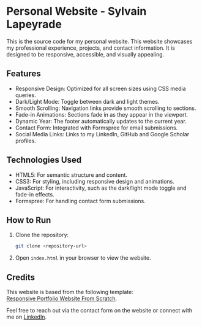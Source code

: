 # Personal Website - Sylvain Lapeyrade

This is the source code for my personal website. This website showcases my professional experience, projects, and contact information. It is designed to be responsive, accessible, and visually appealing.

## Features
- Responsive Design: Optimized for all screen sizes using CSS media queries.
- Dark/Light Mode: Toggle between dark and light themes.
- Smooth Scrolling: Navigation links provide smooth scrolling to sections.
- Fade-in Animations: Sections fade in as they appear in the viewport.
- Dynamic Year: The footer automatically updates to the current year.
- Contact Form: Integrated with Formspree for email submissions.
- Social Media Links: Links to my LinkedIn, GitHub and Google Scholar profiles.

## Technologies Used
- HTML5: For semantic structure and content.
- CSS3: For styling, including responsive design and animations.
- JavaScript: For interactivity, such as the dark/light mode toggle and fade-in effects.
- Formspree: For handling contact form submissions.

## How to Run

1. Clone the repository:
   ```bash
   git clone <repository-url>
   ```
2. Open `index.html` in your browser to view the website.

## Credits

This website is based from the following template:  
[Responsive Portfolio Website From Scratch](https://www.youtube.com/watch?v=ldwlOzRvYOU).


Feel free to reach out via the contact form on the website or connect with me on [LinkedIn](https://www.linkedin.com/in/sylvainlapeyrade/).